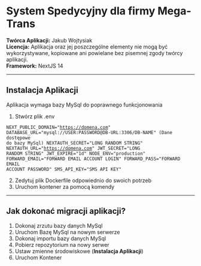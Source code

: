 # System Spedycyjny dla firmy Mega-Trans
<strong>Twórca Aplikacji:</strong> Jakub Wojtysiak <br/>
<strong>Licencja:</strong> Aplikacja oraz jej poszczególne elementy nie mogą być wykorzystywane, kopiowane ani powielane bez pisemnej zgody twórcy aplikacji.<br/>
<strong>Framework:</strong> NextJS 14<br/>

---

## Instalacja Aplikacji
Aplikacja wymaga bazy MySql do poprawnego funkcjonowania

1. Stwórz plik .env

<code>NEXT_PUBLIC_DOMAIN="https://domena.com"
DATABASE_URL="mysql://USER:PASSWORD@DB-URL:3306/DB-NAME" (Dane dostępowe do bazy MySql)
NEXTAUTH_SECRET="LONG RANDOM STRING"
NEXTAUTH_URL="https://domena.com"
JWT_SECRET="LONG RANDOM STRING"
JWT_EXPIRE="1d"
NODE_ENV="production"
FORWARD_EMAIL="FORWARD EMAIL ACCOUNT LOGIN"
FORWARD_PASS="FORWARD EMAIL ACCOUNT PASSWORD"
SMS_API_KEY="SMS API KEY"
</code>

2. Zedytuj plik Dockerfile odpowiednio do swoich potrzeb
3. Uruchom kontener za pomocą komendy

---

## Jak dokonać migracji aplikacji?

1. Dokonaj zrzutu bazy danych MySql
2. Uruchom Bazę MySql na nowym serwerze
3. Dokonaj importu bazy danych MySql
4. Pobierz repozytorium na nowy serwer 
5. Ustaw zmienne środowiskowe (<strong>Instalacja Aplikacji</strong>)
6. Uruchom Kontener
